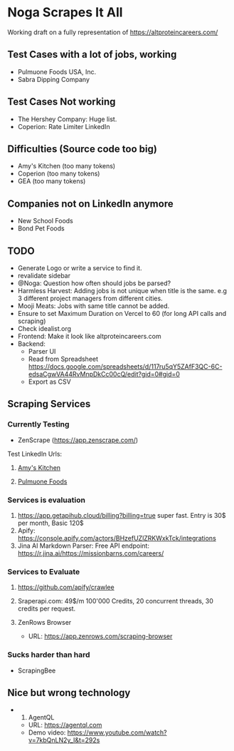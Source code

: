 # Noga Scrapes It All

Working draft on a fully representation of https://altproteincareers.com/

## Test Cases with a lot of jobs, working

- Pulmuone Foods USA, Inc.
- Sabra Dipping Company

## Test Cases Not working

- The Hershey Company: Huge list.
- Coperion: Rate Limiter LinkedIn

## Difficulties (Source code too big)

- Amy's Kitchen (too many tokens)
- Coperion (too many tokens)
- GEA (too many tokens)

## Companies not on LinkedIn anymore

- New School Foods
- Bond Pet Foods

## TODO

- Generate Logo or write a service to find it.
- revalidate sidebar
- @Noga: Question how often should jobs be parsed?
- Harmless Harvest: Adding jobs is not unique when title is the same. e.g 3 different project managers from different cities.
- Mooji Meats: Jobs with same title cannot be added.
- Ensure to set Maximum Duration on Vercel to 60 (for long API calls and scraping)
- Check idealist.org
- Frontend: Make it look like altproteincareers.com
- Backend:
  - Parser UI
  - Read from Spreadsheet https://docs.google.com/spreadsheets/d/117ru5qY5ZAfF3QC-6C-edsaCgwVA44RvMnpDkCc00cQ/edit?gid=0#gid=0
  - Export as CSV

## Scraping Services

### Currently Testing

- ZenScrape (https://app.zenscrape.com/)

Test LinkedIn Urls:

1. [Amy's Kitchen](https://www.linkedin.com/jobs/search/?currentJobId=4049677943&f_C=34358&geoId=92000000&origin=COMPANY_PAGE_JOBS_CLUSTER_EXPANSION&originToLandingJobPostings=4049677943%2C4052867861%2C4019409912%2C4049692986%2C4061912020%2C4057230090%2C4040091593%2C3994082416%2C4063306773)

2. [Pulmuone Foods](https://www.linkedin.com/jobs/search/?currentJobId=4054964044&f_C=1318584&geoId=92000000&origin=COMPANY_PAGE_JOBS_CLUSTER_EXPANSION&originToLandingJobPostings=4054964044%2C4040856705%2C4060223759%2C4040861611%2C4070140186%2C4065929319%2C4045539869%2C4065929258%2C4060225094)

### Services is evaluation

1. https://app.getapihub.cloud/billing?billing=true super fast. Entry is 30$ per month, Basic 120$
1. Apify: https://console.apify.com/actors/BHzefUZlZRKWxkTck/integrations
1. Jina AI Markdown Parser: Free API endpoint: https://r.jina.ai/https://missionbarns.com/careers/

### Services to Evaluate

1. https://github.com/apify/crawlee
2. Sraperapi.com: 49$/m 100'000 Credits, 20 concurrent threads, 30 credits per request.

3. ZenRows Browser
   - URL: https://app.zenrows.com/scraping-browser

### Sucks harder than hard

- ScrapingBee

## Nice but wrong technology

- 1. AgentQL
  - URL: https://agentql.com
  - Demo video: https://www.youtube.com/watch?v=7kbQnLN2y_I&t=292s
